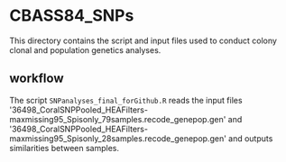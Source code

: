 # CBASS84_SNPs
This directory contains the script and input files used to conduct colony clonal and population genetics analyses.

## workflow
The script `SNPanalyses_final_forGithub.R` reads the input files '36498_CoralSNPPooled_HEAFilters-maxmissing95_Spisonly_79samples.recode_genepop.gen' and '36498_CoralSNPPooled_HEAFilters-maxmissing95_Spisonly_28samples.recode_genepop.gen' and outputs similarities between samples.
